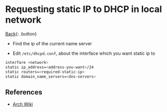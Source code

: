 # Requesting static IP to DHCP in local network

[Back](../index.md){: .button}

- Find the ip of the current name server 

- Edit `/etc/dhcpd.conf`, about the interface which you want static ip to

```sh
interfare <network>
static ip_address=<address-you-want>/24
static routers=<required-static-ip>
static domain_name_servers=<dns-servers>
```

## References

- [Arch Wiki](https://wiki.archlinux.org/index.php/Dhcpcd#Static_profile)

